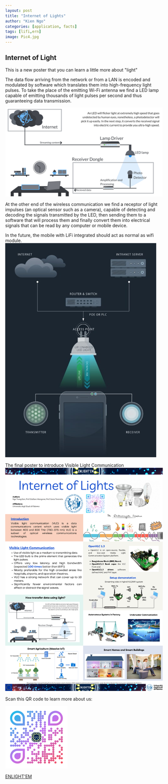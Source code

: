 ```yaml
---
layout: post
title: "Internet of Lights"
author: "Kien Ngo"
categories: [application, facts]
tags: [lifi,ern]
image: Pic4.jpg
---
```


## Internet of Light

This is a new poster that you can learn a little more about "light"

The data flow arriving from the network or from a LAN is encoded and modulated by software which translates them into high-frequency light pulses. To take the place of the emitting Wi-Fi antenna we find a LED lamp capable of emitting thousands of light pulses per second and thus guaranteeing data transmission. 

![alt text](https://raw.githubusercontent.com/kotobuki09/kotobuki09.github.io/gh-pages/assets/img/how-lifi-works-1.png "howlifi")

At the other end of the wireless communication we find a receptor of light impulses (an optical sensor such as a camera), capable of detecting and decoding the signals transmitted by the LED, then sending them to a software that will process them and finally convert them into electrical signals that can be read by any computer or mobile device. 

In the future, the mobile with LiFi integrated should act as normal as wifi module.
![alt text](https://raw.githubusercontent.com/kotobuki09/kotobuki09.github.io/gh-pages/assets/img/Li-Fi-working.jpg "lifiworking")

The final poster to introduce Visible Light Communication
![alt text](https://raw.githubusercontent.com/kotobuki09/kotobuki09.github.io/gh-pages/assets/img/IoL2022.png "IoL2021")

Scan this QR code to learn more about us:

<img src="https://raw.githubusercontent.com/kotobuki09/kotobuki09.github.io/gh-pages/assets/img/qr4.png" width="200" />

[ENLIGHT’EM](https://enlightem.eu/)
